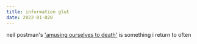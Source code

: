 ```yaml
---
title: information glut
date: 2022-01-020
---
```


neil postman's ['amusing ourselves to death'](https://quote.ucsd.edu/childhood/files/2013/05/postman-amusing.pdf) is something i return to often